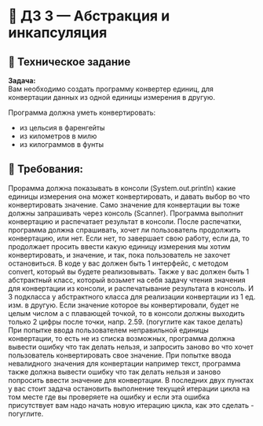# 🧠 ДЗ 3 — Абстракция и инкапсуляция

## 📌 Техническое задание

**Задача:**  
Вам необходимо создать программу конвертер единиц, для конвертации данных из одной единицы измерения в другую.

Программа должна уметь конвертировать:
- из цельсия в фаренгейты
- из километров в милю
- из килограммов в фунты

## 🔧 Требования:

Прорамма должна показывать в консоли (System.out.println) какие единицы измерения она может конвертировать, и давать выбор во что конвертировать значение.
Само значение для конвертации вы тоже должны запрашивать через консоль (Scanner).
Программа выполнит конвертацию и распечатает результат в консоли.
После распечатки, программа должна спрашивать, хочет ли пользователь продолжить конвертацию, или нет.
Если нет, то завершает свою работу, если да, то продолжает просить ввести какую единицу измерения мы хотим конвертировать, и значение, и так, пока пользователь не захочет остановиться.
В коде у вас должен быть 1 интерфейс, с методом convert, который вы будете реализовывать.
Также у вас должен быть 1 абстрактный класс, который возьмет на себя задачу чтения значения для конвертации из консоли, и распечатывание результата в консоль.
И 3 подкласса у абстрактного класса для реализации конвертации из 1 ед. изм. в другую.
Если значение которое вы конвертировали, будет не целым числом а с плавающей точкой, то в консоли должны выходить только 2 цифры после точки, напр. 2.59. (погуглите как такое делать)
При попытке ввода пользователем неправильной единицы конвертации, то есть не из списка возможных, программа должна вывести ошибку что так делать нельзя, и запросить заново во что хочет пользователь конвертировать свое значение.
При попытке ввода невалидного значения для конвертации например текст, программа также должна вывести ошибку что так делать нельзя и заново попросить ввести значение для конвертации.
В последних двух пунктах у вас стоит задача остановить выполнение текущей итерации цикла на том месте где вы проверяете на ошибку и если эта ошибка присутствует вам надо начать новую итерацию цикла, как это сделать - погуглите.


